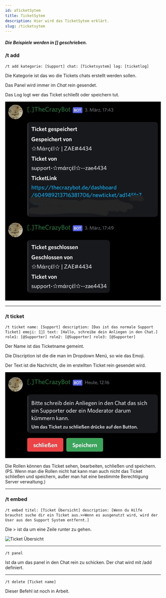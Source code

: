 ```yaml
---
id: aTicketSytem
title: TicketSytem
description: Hier wird das TicketSytem erklärt.
slug: /ticketsytem
---
```



<h5> Die Beispiele werden in [] geschrieben.</h5>

### /t add

```
/t add kategorie: [Support] chat: [Ticketsystem] log: [ticketlog]
```

Die Kategorie ist das wo die Tickets chats erstellt werden sollen.

Das Panel wird immer im *Chat* rein gesendet.

Das Log logt wer das Ticket schließt oder speichern tut.

![LogTicket](../static/img/Ticketslog.jpg)
________________________

### /t ticket

```
/t ticket name: [Support] description: [Das ist das normale Support Ticket] emoji: [📃] text: [Hallo, schreibe dein Anliegen in den Chat.] role1: [@Supporter] role2: [@Supporter] role3: [@Supporter]
```

Der Name ist das Ticketname gemeint.

Die Discription ist die die man im Dropdown Menü, so wie das Emoji. 

Der Text ist die Nachricht, die im erstellten Ticket rein gesendet wird.

![Text](../static/img/Tickets.jpg)

Die Rollen können das Ticket sehen, bearbeiten, schließen und speichern. 
(PS. Wenn man die Rollen nicht hat kann man auch nicht das Ticket schließen und speichern, außer man hat eine bestimmte Berechtigung Server verwaltung.) 


________________________

### /t embed

```
/t embed titel: [Ticket Übersicht] description: [Wenn du Hilfe brauchst suche dir ein Ticket aus.>>Wenn es ausgenutzt wird, wird der User aus den Support System entfernt.]
```

Die > ist da um eine Zeile runter zu gehen. 

![Ticket Übersicht](../static/img/ticket_übersicht.png) 

________________________

```
/t panel
```

Ist da um das panel in den Chat rein zu schicken.
Der chat wird mit /add definiert.

________________________
```
/t delete [Ticket name]
```

Dieser Befehl ist noch in Arbeit. 
